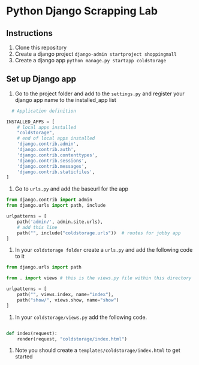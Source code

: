 
# Python Django Scrapping Lab

## Instructions
1. Clone this repository
1. Create a django project `django-admin startproject shoppingmall`
1. Create a django app `python manage.py startapp coldstorage`


## Set up Django app
1. Go to the project folder and add to the `settings.py` and register your django app name to the installed_app list
```python
  # Application definition

INSTALLED_APPS = [
    # local apps installed
    "coldstorage",
    # end of local apps installed
    'django.contrib.admin',
    'django.contrib.auth',
    'django.contrib.contenttypes',
    'django.contrib.sessions',
    'django.contrib.messages',
    'django.contrib.staticfiles',
]

```
1. Go to `urls.py` and add the baseurl for the app
```python
from django.contrib import admin
from django.urls import path, include

urlpatterns = [
    path('admin/', admin.site.urls),
    # add this line
    path("", include("coldstorage.urls"))  # routes for jobby app
]

```

1. In your `coldstorage folder` create a `urls.py` and add the following code to it
```python
from django.urls import path

from . import views # this is the views.py file within this directory

urlpatterns = [
    path("", views.index, name="index"),
    path("show/", views.show, name="show")
]

```

1. In your `coldstorage/views.py` add the following code.
```python

def index(request):
    render(request, "coldstorage/index.html")
```


1. Note you should create a `templates/coldstorage/index.html` to get started 
